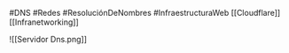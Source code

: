 #DNS #Redes #ResoluciónDeNombres #InfraestructuraWeb
[[Cloudflare]]
[[Infranetworking]]

![[Servidor Dns.png]]
